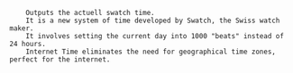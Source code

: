 
		Outputs the actuell swatch time.
		It is a new system of time developed by Swatch, the Swiss watch maker.
		It involves setting the current day into 1000 "beats" instead of 24 hours.
		Internet Time eliminates the need for geographical time zones, perfect for the internet.
		